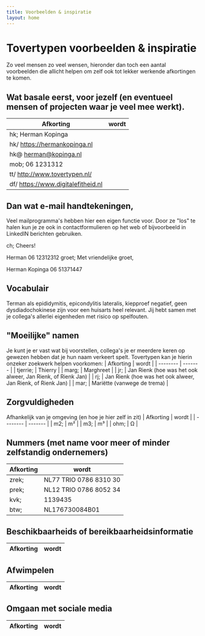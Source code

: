 ```yaml
---
title: Voorbeelden & inspiratie
layout: home
---
```


# Tovertypen voorbeelden & inspiratie

Zo veel mensen zo veel wensen, hieronder dan toch een aantal voorbeelden die allicht helpen om zelf ook tot lekker werkende afkortingen te komen.

## Wat basale eerst, voor jezelf (en eventueel mensen of projecten waar je veel mee werkt).
| Afkorting | wordt |
| -------- | ------- |
| hk; Herman Kopinga
| hk/ https://hermankopinga.nl
| hk@ herman@kopinga.nl
| mob; 06 1231312
| tt/ http://www.tovertypen.nl/
| df/ https://www.digitalefitheid.nl

## Dan wat e-mail handtekeningen, 
Veel mailprogramma's hebben hier een eigen functie voor. Door ze "los" te halen kun je ze ook in contactformulieren op het web of bijvoorbeeld in LinkedIN berichten gebruiken.

ch;	Cheers!

Herman
06 12312312
groet; Met vriendelijke groet,

Herman Kopinga
06 51371447

## Vocabulair
Terman als epididymitis, epicondylitis lateralis, kiepproef negatief, geen dysdiadochokinese zijn voor een huisarts heel relevant. Jij hebt samen met je collega's allerlei eigenheden met risico op spelfouten.

## "Moeilijke" namen
Je kunt je er vast wat bij voorstellen, collega's je er meerdere keren op gewezen hebben dat je hun naam verkeert spelt. Tovertypen kan je hierin onzeker zoekwerk helpen voorkomen:
| Afkorting | wordt |
| -------- | ------- |
| tjerrie;  | Thierry |
| marg;  | Marghreet |
| jr;  | Jan Rienk (hoe was het ook alweer, Jan Rienk, of Rienk Jan) |
| rj;  | Jan Rienk (hoe was het ook alweer, Jan Rienk, of Rienk Jan) |
| mar;  | Mariëtte (vanwege de trema) |

## Zorgvuldigheden
Afhankelijk van je omgeving (en hoe je hier zelf in zit) 
| Afkorting | wordt |
| -------- | ------- |
| m2;      | m²      |
| m3;      | m³      |
| ohm;     | Ω       |

## Nummers (met name voor meer of minder zelfstandig ondernemers)
| Afkorting | wordt |
| -------- | ------- |
| zrek; | NL77 TRIO 0786 8310 30 |
| prek; | NL12 TRIO 0786 8052 34 |
| kvk; | 1139435 |
| btw; | NL176730084B01 |

## Beschikbaarheids of bereikbaarheidsinformatie
| Afkorting | wordt |
| -------- | ------- |

## Afwimpelen
| Afkorting | wordt |
| -------- | ------- |

## Omgaan met sociale media
| Afkorting | wordt |
| -------- | ------- |
